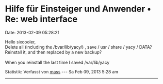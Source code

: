 Hilfe für Einsteiger und Anwender • Re: web interface
=====================================================

Date: 2013-02-09 05:28:21

Hello sixcooler,\
Delete all (including the /bvar/lib/yacy/) , save / usr / share / yacy /
DATA?\
Reinstall it, and then replaced by a new backup?\
\
When you reinstall the last time I saved /var/lib/yacy

Statistik: Verfasst von
[mass](http://forum.yacy-websuche.de/memberlist.php?mode=viewprofile&u=8804)
--- Sa Feb 09, 2013 5:28 am

------------------------------------------------------------------------
